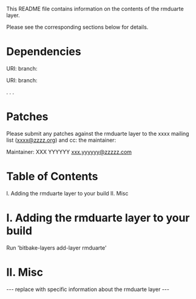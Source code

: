 This README file contains information on the contents of the rmduarte layer.

Please see the corresponding sections below for details.

Dependencies
============

  URI: <first dependency>
  branch: <branch name>

  URI: <second dependency>
  branch: <branch name>

  .
  .
  .

Patches
=======

Please submit any patches against the rmduarte layer to the xxxx mailing list (xxxx@zzzz.org)
and cc: the maintainer:

Maintainer: XXX YYYYYY <xxx.yyyyyy@zzzzz.com>

Table of Contents
=================

  I. Adding the rmduarte layer to your build
 II. Misc


I. Adding the rmduarte layer to your build
=================================================

Run 'bitbake-layers add-layer rmduarte'

II. Misc
========

--- replace with specific information about the rmduarte layer ---
